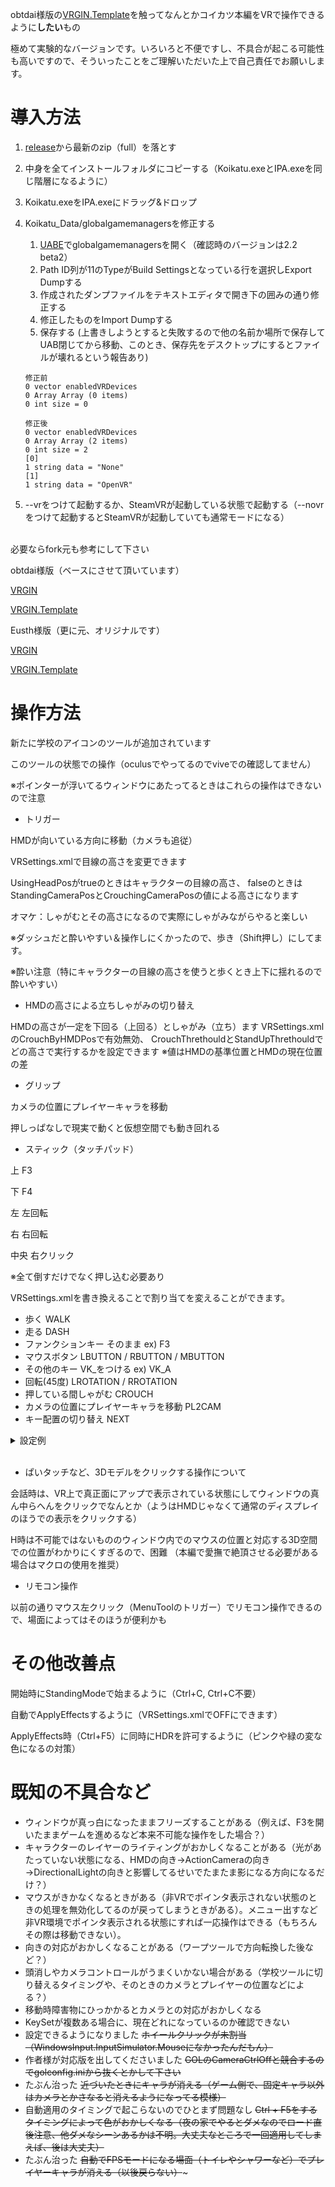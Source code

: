 obtdai様版の[VRGIN.Template](https://github.com/obtdai/VRGIN.Template)を触ってなんとかコイカツ本編をVRで操作できるように**したい**もの

極めて実験的なバージョンです。いろいろと不便ですし、不具合が起こる可能性も高いですので、そういったことをご理解いただいた上で自己責任でお願いします。

# 導入方法
1. [release](https://github.com/vrhth/KoikatuVR/releases)から最新のzip（full）を落とす
1. 中身を全てインストールフォルダにコピーする（Koikatu.exeとIPA.exeを同じ階層になるように）
1. Koikatu.exeをIPA.exeにドラッグ&ドロップ
1. Koikatu_Data/globalgamemanagersを修正する
    1. [UABE](https://github.com/DerPopo/UABE/releases)でglobalgamemanagersを開く（確認時のバージョンは2.2 beta2）
    1. Path ID列が11のTypeがBuild Settingsとなっている行を選択しExport Dumpする
    1. 作成されたダンプファイルをテキストエディタで開き下の囲みの通り修正する
    1. 修正したものをImport Dumpする
    1. 保存する (上書きしようとすると失敗するので他の名前か場所で保存してUAB閉じてから移動、このとき、保存先をデスクトップにするとファイルが壊れるという報告あり)
    ~~~
    修正前
    0 vector enabledVRDevices
    0 Array Array (0 items)
    0 int size = 0

    修正後
    0 vector enabledVRDevices
    0 Array Array (2 items)
    0 int size = 2
    [0]
    1 string data = "None"
    [1]
    1 string data = "OpenVR"
    ~~~
    
1. --vrをつけて起動するか、SteamVRが起動している状態で起動する（--novrをつけて起動するとSteamVRが起動していても通常モードになる）

<br />
必要ならfork元も参考にして下さい

obtdai様版（ベースにさせて頂いています）

[VRGIN](https://github.com/obtdai/VRGIN)

[VRGIN.Template](https://github.com/obtdai/VRGIN.Template)

Eusth様版（更に元、オリジナルです）

[VRGIN](https://github.com/Eusth/VRGIN)

[VRGIN.Template](https://github.com/Eusth/VRGIN.Template)

# 操作方法
新たに学校のアイコンのツールが追加されています

このツールの状態での操作（oculusでやってるのでviveでの確認してません）

※ポインターが浮いてるウィンドウにあたってるときはこれらの操作はできないので注意

* トリガー

HMDが向いている方向に移動（カメラも追従）

VRSettings.xmlで目線の高さを変更できます

UsingHeadPosがtrueのときはキャラクターの目線の高さ、
falseのときはStandingCameraPosとCrouchingCameraPosの値による高さになります

オマケ：しゃがむとその高さになるので実際にしゃがみながらやると楽しい

※ダッシュだと酔いやすい＆操作しにくかったので、歩き（Shift押し）にしてます。

※酔い注意（特にキャラクターの目線の高さを使うと歩くとき上下に揺れるので酔いやすい）

* HMDの高さによる立ちしゃがみの切り替え

HMDの高さが一定を下回る（上回る）としゃがみ（立ち）ます
VRSettings.xmlのCrouchByHMDPosで有効無効、
CrouchThrethouldとStandUpThrethouldでどの高さで実行するかを設定できます
※値はHMDの基準位置とHMDの現在位置の差

* グリップ

カメラの位置にプレイヤーキャラを移動

押しっぱなしで現実で動くと仮想空間でも動き回れる

* スティック（タッチパッド）

上 F3

下 F4

左 左回転

右 右回転

中央 右クリック

※全て倒すだけでなく押し込む必要あり

VRSettings.xmlを書き換えることで割り当てを変えることができます。

* 歩く WALK
* 走る DASH
* ファンクションキー そのまま ex) F3
* マウスボタン LBUTTON / RBUTTON / MBUTTON
* その他のキー VK_をつける ex) VK_A
* 回転(45度) LROTATION / RROTATION
* 押している間しゃがむ CROUCH
* カメラの位置にプレイヤーキャラを移動 PL2CAM
* キー配置の切り替え NEXT

<details><summary>設定例</summary><div>
(↑設定/→マップ移動/←ステータス/・右クリ)と(↑左クリ/←→左右回転/・しゃがみ)を↓を押すたびに切り替える
    
~~~
  <KeySets>
    <KeySet>
      <Up>F1</Up>
      <Down>NEXT</Down>
      <Right>F3</Right>
      <Left>F4</Left>
      <Center>RBUTTON</Center>
    </KeySet>
    <KeySet>
      <Up>LBUTTON</Up>
      <Down>NEXT</Down>
      <Right>RROTATION</Right>
      <Left>LROTATION</Left>
      <Center>CROUCH</Center>
    </KeySet>
  </KeySets>
~~~
</div></details>
<br />

* ぱいタッチなど、3Dモデルをクリックする操作について

会話時は、VR上で真正面にアップで表示されている状態にしてウィンドウの真ん中らへんをクリックでなんとか（ようはHMDじゃなくて通常のディスプレイのほうでの表示をクリックする）

H時は不可能ではないもののウィンドウ内でのマウスの位置と対応する3D空間での位置がわかりにくすぎるので、困難
（本編で愛撫で絶頂させる必要がある場合はマクロの使用を推奨）

* リモコン操作

以前の通りマウス左クリック（MenuToolのトリガー）でリモコン操作できるので、場面によってはそのほうが便利かも

# その他改善点
開始時にStandingModeで始まるように（Ctrl+C, Ctrl+C不要）

自動でApplyEffectsするように（VRSettings.xmlでOFFにできます）

ApplyEffects時（Ctrl+F5）に同時にHDRを許可するように（ピンクや緑の変な色になるの対策）

# 既知の不具合など
* ウィンドウが真っ白になったままフリーズすることがある（例えば、F3を開いたままゲームを進めるなど本来不可能な操作をした場合？）
* キャラクターのレイヤーのライティングがおかしくなることがある（光があたっていない状態になる、HMDの向き→ActionCameraの向き→DirectionalLightの向きと影響してるせいでたまたま影になる方向になるだけ？）
* マウスがきかなくなるときがある（非VRでポインタ表示されない状態のときの処理を無効化してるのが戻ってしまうときがある）。メニュー出すなど非VR環境でポインタ表示される状態にすれば一応操作はできる（もちろんその際は移動できない）。
* 向きの対応がおかしくなることがある（ワープツールで方向転換した後など？）
* 頭消しやカメラコントロールがうまくいかない場合がある（学校ツールに切り替えるタイミングや、そのときのカメラとプレイヤーの位置などによる？）
* 移動時障害物にひっかかるとカメラとの対応がおかしくなる
* KeySetが複数ある場合に、現在どれになっているのか確認できない
* 設定できるようになりました ~~ホイールクリックが未割当（WindowsInput.InputSimulator.Mouseになかったんだもん）~~
* 作者様が対応版を出してくださいました ~~GOLのCameraCtrlOffと競合するのでgolconfig.iniから抜くとかして下さい~~
* たぶん治った ~~近づいたときにキャラが消える（ゲーム側で、固定キャラ以外はカメラとかさなると消えるようになってる模様）~~
* 自動適用のタイミングで起こらないのでひとまず問題なし ~~Ctrl + F5をするタイミングによって色がおかしくなる（夜の家でやるとダメなのでロード直後注意、他ダメなシーンあるかは不明。大丈夫なところで一回適用してしまえば、後は大丈夫）~~
* たぶん治った ~~自動でFPSモードになる場面（トイレやシャワーなど）でプレイヤーキャラが消える（以後戻らない）~~~


